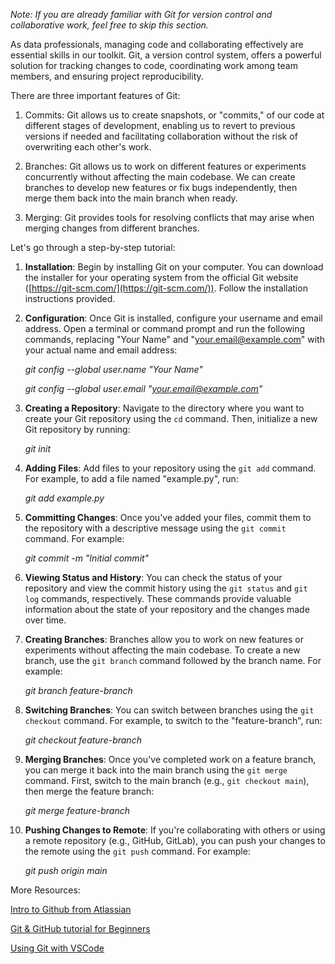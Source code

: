 _Note: If you are already familiar with Git for version control and collaborative work, feel free to skip this section._

As data professionals, managing code and collaborating effectively are essential skills in our toolkit. Git, a version control system, offers a powerful solution for tracking changes to code, coordinating work among team members, and ensuring project reproducibility.

There are three important features of Git:

1) Commits: Git allows us to create snapshots, or "commits," of our code at different stages of development, enabling us to revert to previous versions if needed and facilitating collaboration without the risk of overwriting each other's work.

2) Branches: Git allows us to work on different features or experiments concurrently without affecting the main codebase. We can create branches to develop new features or fix bugs independently, then merge them back into the main branch when ready.

3) Merging: Git provides tools for resolving conflicts that may arise when merging changes from different branches.

Let's go through a step-by-step tutorial:

1. **Installation**: Begin by installing Git on your computer. You can download the installer for your operating system from the official Git website ([https://git-scm.com/](https://git-scm.com/)). Follow the installation instructions provided.
    
2. **Configuration**: Once Git is installed, configure your username and email address. Open a terminal or command prompt and run the following commands, replacing "Your Name" and "your.email@example.com" with your actual name and email address:
    
    _git config --global user.name "Your Name"_
    
    _git config --global user.email "your.email@example.com"_
    
3. **Creating a Repository**: Navigate to the directory where you want to create your Git repository using the `cd` command. Then, initialize a new Git repository by running:
    
    _git init_
    
4. **Adding Files**: Add files to your repository using the `git add` command. For example, to add a file named "example.py", run:
    
    _git add example.py_
    
5. **Committing Changes**: Once you've added your files, commit them to the repository with a descriptive message using the `git commit` command. For example:
    
    _git commit -m "Initial commit"_
    
6. **Viewing Status and History**: You can check the status of your repository and view the commit history using the `git status` and `git log` commands, respectively. These commands provide valuable information about the state of your repository and the changes made over time.
    
7. **Creating Branches**: Branches allow you to work on new features or experiments without affecting the main codebase. To create a new branch, use the `git branch` command followed by the branch name. For example:
    
    _git branch feature-branch_
    
8. **Switching Branches**: You can switch between branches using the `git checkout` command. For example, to switch to the "feature-branch", run:
    
    _git checkout feature-branch_
    
9. **Merging Branches**: Once you've completed work on a feature branch, you can merge it back into the main branch using the `git merge` command. First, switch to the main branch (e.g., `git checkout main`), then merge the feature branch:
    
    _git merge feature-branch_
    
10. **Pushing Changes to Remote**: If you're collaborating with others or using a remote repository (e.g., GitHub, GitLab), you can push your changes to the remote using the `git push` command. For example:
    
    _git push origin main_
    

More Resources:

[Intro to Github from Atlassian](https://www.atlassian.com/git/tutorials/setting-up-a-repository)

[Git & GitHub tutorial for Beginners](https://www.youtube.com/watch?v=tRZGeaHPoaw)

[Using Git with VSCode](https://www.youtube.com/watch?v=i_23KUAEtUM)